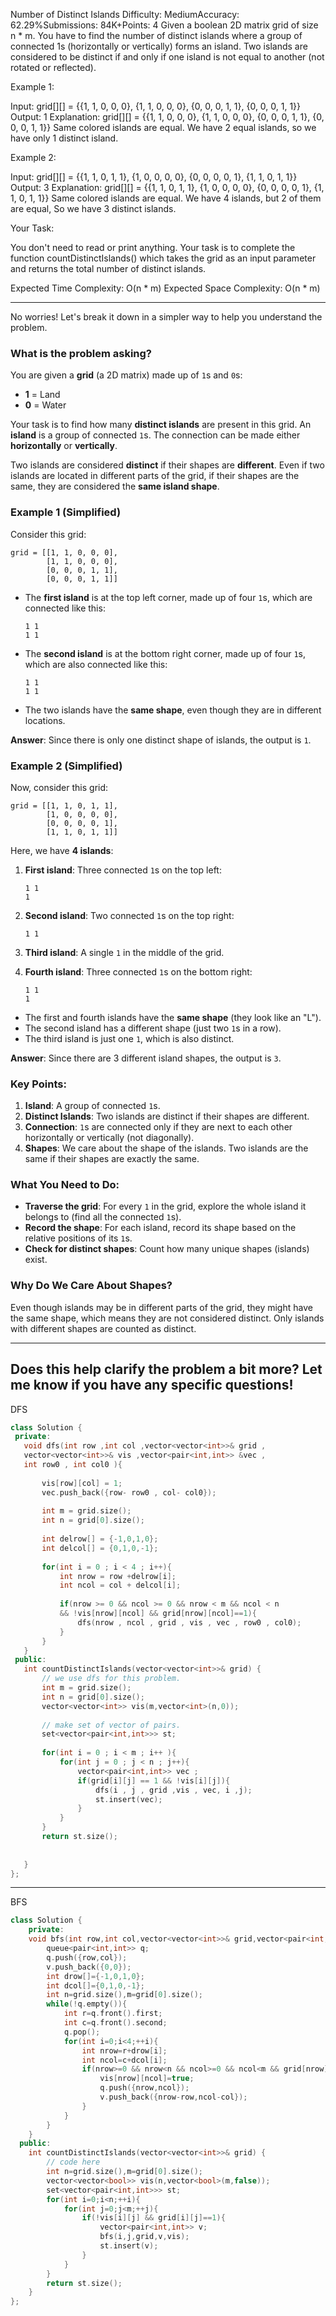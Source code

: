 Number of Distinct Islands
Difficulty: MediumAccuracy: 62.29%Submissions: 84K+Points: 4
Given a boolean 2D matrix grid of size n * m. You have to find the number of distinct islands where a group of connected 1s (horizontally or vertically) forms an island. Two islands are considered to be distinct if and only if one island is not equal to another (not rotated or reflected).

Example 1:

Input:
grid[][] = {{1, 1, 0, 0, 0},
            {1, 1, 0, 0, 0},
            {0, 0, 0, 1, 1},
            {0, 0, 0, 1, 1}}
Output:
1
Explanation:
grid[][] = {{1, 1, 0, 0, 0}, 
            {1, 1, 0, 0, 0}, 
            {0, 0, 0, 1, 1}, 
            {0, 0, 0, 1, 1}}
Same colored islands are equal.
We have 2 equal islands, so we 
have only 1 distinct island.

Example 2:

Input:
grid[][] = {{1, 1, 0, 1, 1},
            {1, 0, 0, 0, 0},
            {0, 0, 0, 0, 1},
            {1, 1, 0, 1, 1}}
Output:
3
Explanation:
grid[][] = {{1, 1, 0, 1, 1}, 
            {1, 0, 0, 0, 0}, 
            {0, 0, 0, 0, 1}, 
            {1, 1, 0, 1, 1}}
Same colored islands are equal.
We have 4 islands, but 2 of them
are equal, So we have 3 distinct islands.

Your Task:

You don't need to read or print anything. Your task is to complete the function countDistinctIslands() which takes the grid as an input parameter and returns the total number of distinct islands.

Expected Time Complexity: O(n * m)
Expected Space Complexity: O(n * m)

---
No worries! Let's break it down in a simpler way to help you understand the problem.

### What is the problem asking?

You are given a **grid** (a 2D matrix) made up of `1`s and `0`s:
- **1** = Land
- **0** = Water

Your task is to find how many **distinct islands** are present in this grid. An **island** is a group of connected `1`s. The connection can be made either **horizontally** or **vertically**. 

Two islands are considered **distinct** if their shapes are **different**. Even if two islands are located in different parts of the grid, if their shapes are the same, they are considered the **same island shape**.

### Example 1 (Simplified)

Consider this grid:

```
grid = [[1, 1, 0, 0, 0],
        [1, 1, 0, 0, 0],
        [0, 0, 0, 1, 1],
        [0, 0, 0, 1, 1]]
```

- The **first island** is at the top left corner, made up of four `1`s, which are connected like this:

  ```
  1 1
  1 1
  ```

- The **second island** is at the bottom right corner, made up of four `1`s, which are also connected like this:

  ```
  1 1
  1 1
  ```

- The two islands have the **same shape**, even though they are in different locations.

**Answer**: Since there is only one distinct shape of islands, the output is `1`.

### Example 2 (Simplified)

Now, consider this grid:

```
grid = [[1, 1, 0, 1, 1],
        [1, 0, 0, 0, 0],
        [0, 0, 0, 0, 1],
        [1, 1, 0, 1, 1]]
```

Here, we have **4 islands**:

1. **First island**: Three connected `1`s on the top left:

   ```
   1 1
   1
   ```

2. **Second island**: Two connected `1`s on the top right:

   ```
   1 1
   ```

3. **Third island**: A single `1` in the middle of the grid.

4. **Fourth island**: Three connected `1`s on the bottom right:

   ```
   1 1
   1
   ```

- The first and fourth islands have the **same shape** (they look like an "L").
- The second island has a different shape (just two `1`s in a row).
- The third island is just one `1`, which is also distinct.

**Answer**: Since there are 3 different island shapes, the output is `3`.

### Key Points:

1. **Island**: A group of connected `1`s.
2. **Distinct Islands**: Two islands are distinct if their shapes are different.
3. **Connection**: `1`s are connected only if they are next to each other horizontally or vertically (not diagonally).
4. **Shapes**: We care about the shape of the islands. Two islands are the same if their shapes are exactly the same.

### What You Need to Do:

- **Traverse the grid**: For every `1` in the grid, explore the whole island it belongs to (find all the connected `1`s).
- **Record the shape**: For each island, record its shape based on the relative positions of its `1`s.
- **Check for distinct shapes**: Count how many unique shapes (islands) exist.

### Why Do We Care About Shapes?

Even though islands may be in different parts of the grid, they might have the same shape, which means they are not considered distinct. Only islands with different shapes are counted as distinct.

---

Does this help clarify the problem a bit more? Let me know if you have any specific questions!
---
DFS
 ```cpp
class Solution {
  private:
    void dfs(int row ,int col ,vector<vector<int>>& grid ,
    vector<vector<int>>& vis ,vector<pair<int,int>> &vec ,
    int row0 , int col0 ){
        
        vis[row][col] = 1;
        vec.push_back({row- row0 , col- col0});
        
        int m = grid.size();
        int n = grid[0].size();
        
        int delrow[] = {-1,0,1,0};
        int delcol[] = {0,1,0,-1};
        
        for(int i = 0 ; i < 4 ; i++){
            int nrow = row +delrow[i];
            int ncol = col + delcol[i];
            
            if(nrow >= 0 && ncol >= 0 && nrow < m && ncol < n
            && !vis[nrow][ncol] && grid[nrow][ncol]==1){
                dfs(nrow , ncol , grid , vis , vec , row0 , col0);
            }
        }
    }
  public:
    int countDistinctIslands(vector<vector<int>>& grid) {
        // we use dfs for this problem.
        int m = grid.size();
        int n = grid[0].size();
        vector<vector<int>> vis(m,vector<int>(n,0));
        
        // make set of vector of pairs.
        set<vector<pair<int,int>>> st;
        
        for(int i = 0 ; i < m ; i++ ){
            for(int j = 0 ; j < n ; j++){
                vector<pair<int,int>> vec ;
                if(grid[i][j] == 1 && !vis[i][j]){
                    dfs(i , j , grid ,vis , vec, i ,j);
                    st.insert(vec);
                }
            }
        }
        return st.size();
        
        
    }
};
```
---

BFS

```cpp
class Solution {
    private:
    void bfs(int row,int col,vector<vector<int>>& grid,vector<pair<int,int>>& v,vector<vector<bool>>& vis){
        queue<pair<int,int>> q;
        q.push({row,col});
        v.push_back({0,0});
        int drow[]={-1,0,1,0};
        int dcol[]={0,1,0,-1};
        int n=grid.size(),m=grid[0].size();
        while(!q.empty()){
            int r=q.front().first;
            int c=q.front().second;
            q.pop();
            for(int i=0;i<4;++i){
                int nrow=r+drow[i];
                int ncol=c+dcol[i];
                if(nrow>=0 && nrow<n && ncol>=0 && ncol<m && grid[nrow][ncol]==1 && !vis[nrow][ncol]){
                    vis[nrow][ncol]=true;
                    q.push({nrow,ncol});
                    v.push_back({nrow-row,ncol-col});
                }
            }
        }
    }
  public:
    int countDistinctIslands(vector<vector<int>>& grid) {
        // code here
        int n=grid.size(),m=grid[0].size();
        vector<vector<bool>> vis(n,vector<bool>(m,false));
        set<vector<pair<int,int>>> st;
        for(int i=0;i<n;++i){
            for(int j=0;j<m;++j){
                if(!vis[i][j] && grid[i][j]==1){
                    vector<pair<int,int>> v;
                    bfs(i,j,grid,v,vis);
                    st.insert(v);
                }
            }
        }
        return st.size();
    }
};

```
